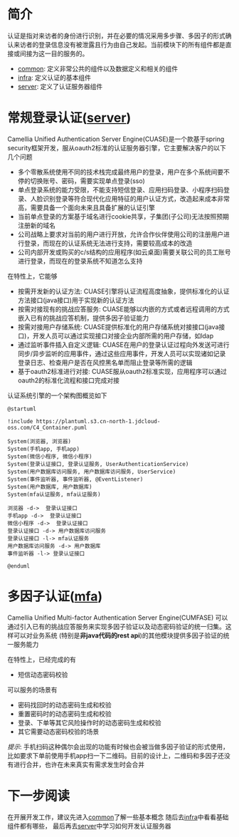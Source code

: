 # 简介

认证是指对来访者的身份进行识别，并在必要的情况采用多步骤、多因子的形式确认来访者的登录信息没有被泄露且行为由自己发起。当前模块下的所有组件都是直接或间接为这一目的服务的。

* [common](./sdk/common): 定义非常公共的组件以及数据定义和相关的组件
* [infra](./sdk/infra): 定义认证的基本组件
* [server](./sdk/server): 定义了认证服务器组件

# 常规登录认证([server](sdk%2Fserver))

Camellia Unified Authentication Server Engine(CUASE)是一个款基于spring security框架开发，服从oauth2标准的认证服务器引擎，它主要解决客户的以下几个问题

* 多个零散系统使用不同的技术栈完成最终用户的登录，用户在多个系统间要不停的切换账号、密码，需要实现单点登录(sso)
* 单点登录系统的能力受限，不能支持短信登录、应用扫码登录、小程序扫码登录、人脸识别登录等符合现代化应用特征的用户认证方式，改造起来成本非常高，需要具备一个面向未来且具备扩展的认证引擎
* 当前单点登录的方案基于域名进行cookie共享，子集团(子公司)无法按照预期注册新的域名
* 公司战略上要求对当前的用户进行开放，允许合作伙伴使用公司的注册用户进行登录，而现在的认证系统无法进行支持，需要较高成本的改造
* 公司内部开发或购买的c/s结构的应用程序(如云桌面)需要关联公司的员工账号进行登录，而现在的登录系统不知道怎么支持

在特性上，它能够

* 按需开发新的认证方法: CUASE引擎将认证流程高度抽象，提供标准化的认证方法接口(java接口)用于实现新的认证方法
* 按需对接现有的挑战应答服务: CUASE能够以内嵌的方式或者远程调用的方式嵌入已有的挑战应答机制，提供多因子验证能力
* 按需对接用户存储系统: CUASE提供标准化的用户存储系统对接接口(java接口)，开发人员可以通过实现接口对接企业内部所需的用户存储，如ldap
* 通过监听事件插入自定义逻辑: CUASE在用户的登录认证过程向外发送可进行同步/异步监听的应用事件，通过这些应用事件，开发人员可以实现诸如记录登录日志、检查用户是否在风控黑名单而阻止登录等所需的逻辑
* 基于oauth2标准进行对接: CUASE服从oauth2标准实现，应用程序可以通过oauth2的标准化流程和接口完成对接

认证系统引擎的一个架构图概览如下

```plantuml
@startuml

!include https://plantuml.s3.cn-north-1.jdcloud-oss.com/C4_Container.puml

System(浏览器, 浏览器)
System(手机app, 手机app)
System(微信小程序, 微信小程序)
System(登录认证接口, 登录认证服务, UserAuthenticationService)
System(用户数据库访问服务, 用户数据库访问服务, UserService)
System(事件监听器, 事件监听器, @EventListener)
System(用户数据库, 用户数据库)
System(mfa认证服务, mfa认证服务)

浏览器 -d->  登录认证接口
手机app -d->  登录认证接口
微信小程序 -d->  登录认证接口
登录认证接口 -d-> 用户数据库访问服务
登录认证接口 -l-> mfa认证服务
用户数据库访问服务 -d-> 用户数据库
事件监听器 -l-> 登录认证接口

@enduml
```

# 多因子认证([mfa](sdk%2Finfra%2Fmfa))

Camellia Unified Multi-factor Authentication Server Engine(CUMFASE)
可以通过引入已有的挑战应答服务来实现多因子验证以及动态密码验证的统一归集。这样可以对业务系统
(特别是**非java代码的rest api**)的其他模块提供多因子验证的统一服务能力

在特性上，已经完成的有

* 短信动态密码校验

可以服务的场景有

* 密码找回时的动态密码生成和校验
* 重置密码时的动态密码生成和校验
* 登录、下单等其它风险操作时的动态密码生成和校验
* 其它需要动态密码校验的场景

_提示_: 手机扫码这种偶尔会出现的功能有时候也会被当做多因子验证的形式使用，比如要求下单前使用手机app扫一下二维码。目前的设计上，二维码和多因子还没有进行合并，也许在未来真实有需求发生时会合并

# 下一步阅读

在开展开发工作，建议先进入[common](sdk%2Fcommon)了解一些基本概念
随后去[infra](sdk%2Finfra)中看看基础组件都有哪些，
最后再去[server](sdk%2Fserver)中学习如何开发认证服务器